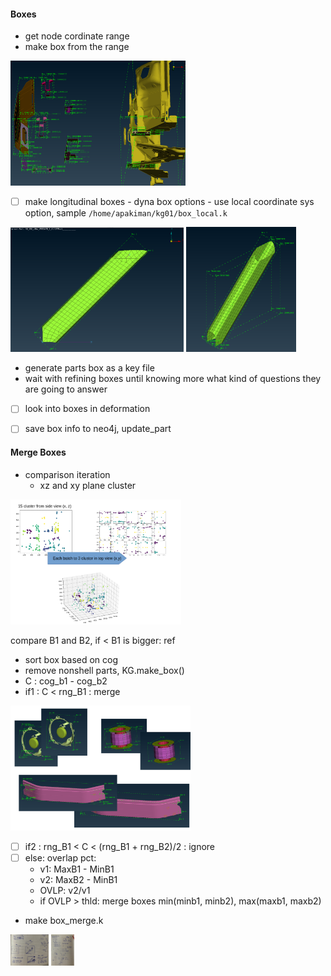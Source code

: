 #### Boxes
- get node cordinate range
- make box from the range
<img src="./img/box_sample.png" height="200px"/>

- [ ] make longitudinal boxes
        - dyna box options
        - use local coordinate sys option, sample `/home/apakiman/kg01/box_local.k`

<img src="./img/diagonal_box.png" height="200px"/>
<img src="./img/img3.png" height="200px"/>
        
        
- generate parts box as a key file
- wait with refining boxes until knowing more what kind of questions they are going to answer

- [ ] look into boxes in deformation
- [ ] save box info to neo4j, update_part


#### Merge Boxes
- comparison iteration
  - xz and xy plane cluster
<img src="./img/box_cluster_cog.png" height="200px"/>


compare B1 and B2, if < B1 is bigger: ref
- sort box based on cog
- remove nonshell parts, KG.make_box()
- C : cog_b1 - cog_b2
- if1 : C < rng_B1 : merge

<img src="./img/merge_boxes.png" height="200px"/>

-[ ] if2 : rng_B1 < C < (rng_B1 + rng_B2)/2 : ignore
-[ ] else: overlap pct: 
  - v1: MaxB1 - MinB1
  - v2: MaxB2 - MinB1
  - OVLP: v2/v1
  - if OVLP > thld:
        merge boxes min(minb1, minb2), max(maxb1, maxb2)

- make box_merge.k


<img src="./img/box_note_01.png" height="50px"/>
<img src="./img/box_note_02.png" height="50px"/>
